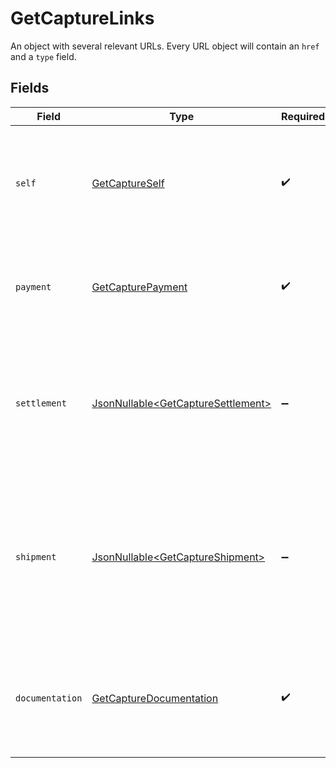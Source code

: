 # GetCaptureLinks

An object with several relevant URLs. Every URL object will contain an `href` and a `type` field.


## Fields

| Field                                                                                                                                     | Type                                                                                                                                      | Required                                                                                                                                  | Description                                                                                                                               |
| ----------------------------------------------------------------------------------------------------------------------------------------- | ----------------------------------------------------------------------------------------------------------------------------------------- | ----------------------------------------------------------------------------------------------------------------------------------------- | ----------------------------------------------------------------------------------------------------------------------------------------- |
| `self`                                                                                                                                    | [GetCaptureSelf](../../models/operations/GetCaptureSelf.md)                                                                               | :heavy_check_mark:                                                                                                                        | In v2 endpoints, URLs are commonly represented as objects with an `href` and `type` field.                                                |
| `payment`                                                                                                                                 | [GetCapturePayment](../../models/operations/GetCapturePayment.md)                                                                         | :heavy_check_mark:                                                                                                                        | The API resource URL of the [payment](get-payment) that this capture belongs to.                                                          |
| `settlement`                                                                                                                              | [JsonNullable\<GetCaptureSettlement>](../../models/operations/GetCaptureSettlement.md)                                                    | :heavy_minus_sign:                                                                                                                        | The API resource URL of the [settlement](get-settlement) this capture has been settled with. Not present if not yet settled.              |
| `shipment`                                                                                                                                | [JsonNullable\<GetCaptureShipment>](../../models/operations/GetCaptureShipment.md)                                                        | :heavy_minus_sign:                                                                                                                        | The API resource URL of the [shipment](get-shipment) this capture is associated with. Not present if it isn't associated with a shipment. |
| `documentation`                                                                                                                           | [GetCaptureDocumentation](../../models/operations/GetCaptureDocumentation.md)                                                             | :heavy_check_mark:                                                                                                                        | In v2 endpoints, URLs are commonly represented as objects with an `href` and `type` field.                                                |